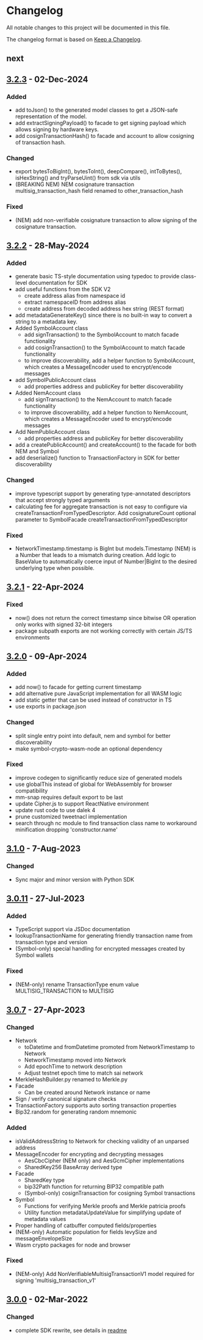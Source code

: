 # Changelog
All notable changes to this project will be documented in this file.

The changelog format is based on [Keep a Changelog](https://keepachangelog.com/en/1.0.0/).

## next

## [3.2.3] - 02-Dec-2024

### Added
- add toJson() to the generated model classes to get a JSON-safe representation of the model.
- add extractSigningPayload() to facade to get signing payload which allows signing by hardware keys.
- add cosignTransactionHash() to facade and account to allow cosigning of transaction hash.

### Changed
- export bytesToBigInt(), bytesToInt(), deepCompare(), intToBytes(), isHexString() and tryParseUint() from sdk via utils
- (BREAKING NEM) NEM cosignature transaction multisig_transaction_hash field renamed to other_transaction_hash

### Fixed
- (NEM) add non-verifiable cosignature transaction to allow signing of the cosignature transaction.

## [3.2.2] - 28-May-2024

### Added
- generate basic TS-style documentation using typedoc to provide class-level documentation for SDK
- add useful functions from the SDK V2
  - create address alias from namespace id
  - extract namespaceID from address alias
  - create address from decoded address hex string (REST format)
- add metadataGenerateKey() since there is no built-in way to convert a string to a metadata key.
- Added SymbolAccount class
  - add signTransaction() to the SymbolAccount to match facade functionality
  - add cosignTransaction() to the SymbolAccount to match facade functionality 
  - to improve discoverability, add a helper function to SymbolAccount, which creates a MessageEncoder used to encrypt/encode messages
- add SymbolPublicAccount class
  - add properties address and publicKey for better discoverability
- Added NemAccount class
  - add signTransaction() to the NemAccount to match facade functionality
  - to improve discoverability, add a helper function to NemAccount, which creates a MessageEncoder used to encrypt/encode messages
- Add NemPublicAccount class
  - add properties address and publicKey for better discoverability
- add a createPublicAccount() and createAccount() to the facade for both NEM and Symbol
- add deserialize() function to TransactionFactory in SDK for better discoverability

### Changed
- improve typescript support by generating type-annotated descriptors that accept strongly typed arguments
- calculating fee for aggregate transaction is not easy to configure via createTransactionFromTypedDescriptor.  Add cosignatureCount optional parameter to SymbolFacade createTransactionFromTypedDescriptor

### Fixed
- NetworkTimestamp.timestamp is BigInt but models.Timestamp (NEM) is a Number that leads to a mismatch during creation.  Add logic to BaseValue to automatically coerce input of Number|BigInt to the desired underlying type when possible.

## [3.2.1] - 22-Apr-2024

### Fixed
- now() does not return the correct timestamp since bitwise OR operation only works with signed 32-bit integers
- package subpath exports are not working correctly with certain JS/TS environments

## [3.2.0] - 09-Apr-2024

### Added
- add now() to facade for getting current timestamp
- add alternative pure JavaScript implementation for all WASM logic
- add static getter that can be used instead of constructor in TS
- use exports in package.json

### Changed
- split single entry point into default, nem and symbol for better discoverability
- make symbol-crypto-wasm-node an optional dependency

### Fixed
- improve codegen to significantly reduce size of generated models
- use globalThis instead of global for WebAssembly for browser compatibility
- mm-snap requires default export to be last
- update Cipher.js to support ReactNative environment
- update rust code to use dalek 4
- prune customized tweetnacl implementation
- search through nc module to find transaction class name to workaround minification dropping 'constructor.name'

## [3.1.0] - 7-Aug-2023

### Changed
 - Sync major and minor version with Python SDK

## [3.0.11] - 27-Jul-2023

### Added
 - TypeScript support via JSDoc documentation
 - lookupTransactionName for generating friendly transaction name from transaction type and version
 - (Symbol-only) special handling for encrypted messages created by Symbol wallets

### Fixed
 - (NEM-only) rename TransactionType enum value MULTISIG_TRANSACTION to MULTISIG

## [3.0.7] - 27-Apr-2023

### Changed
 - Network
   - toDatetime and fromDatetime promoted from NetworkTimestamp to Network
   - NetworkTimestamp moved into Network
   - Add epochTime to network description
   - Adjust testnet epoch time to match sai network
 - MerkleHashBuilder.py renamed to Merkle.py
 - Facade
   - Can be created around Network instance or name
 - Sign / verify canonical signature checks
 - TransactionFactory supports auto sorting transaction properties
 - Bip32.random for generating random mnemonic

### Added
 - isValidAddressString to Network for checking validity of an unparsed address
 - MessageEncoder for encrypting and decrypting messages
   - AesCbcCipher (NEM only) and AesGcmCipher implementations
   - SharedKey256 BaseArray derived type
 - Facade
   - SharedKey type
   - bip32Path function for returning BIP32 compatible path
   - (Symbol-only) cosignTransaction for cosigning Symbol transactions
 - Symbol
   - Functions for verifying Merkle proofs and Merkle patricia proofs
   - Utility function metadataUpdateValue for simplifying update of metadata values
 - Proper handling of catbuffer computed fields/properties
 - (NEM-only) Automatic population for fields levySize and messageEnvelopeSize
 - Wasm crypto packages for node and browser

### Fixed
 - (NEM-only) Add NonVerifiableMultisigTransactionV1 model required for signing 'multisig_transaction_v1'

## [3.0.0] - 02-Mar-2022

### Changed
 - complete SDK rewrite, see details in [readme](README.md)

[3.2.3]: https://github.com/symbol/symbol/compare/sdk%2Fjavascript%2Fv3.2.2...sdk%2Fjavascript%2Fv3.2.3
[3.2.2]: https://github.com/symbol/symbol/compare/sdk%2Fjavascript%2Fv3.2.1...sdk%2Fjavascript%2Fv3.2.2
[3.2.1]: https://github.com/symbol/symbol/compare/sdk%2Fjavascript%2Fv3.2.0...sdk%2Fjavascript%2Fv3.2.1
[3.2.0]: https://github.com/symbol/symbol/compare/sdk%2Fjavascript%2Fv3.1.0...sdk%2Fjavascript%2Fv3.2.0
[3.1.0]: https://github.com/symbol/symbol/compare/sdk%2Fjavascript%2Fv3.0.11...sdk%2Fjavascript%2Fv3.1.0
[3.0.11]: https://github.com/symbol/symbol/compare/sdk%2Fjavascript%2Fv3.0.7...sdk%2Fjavascript%2Fv3.0.11
[3.0.7]: https://github.com/symbol/symbol/compare/sdk%2Fjavascript%2Fv3.0.0...sdk%2Fjavascript%2Fv3.0.7
[3.0.0]: https://github.com/symbol/symbol/releases/tag/sdk%2Fjavascript%2Fv3.0.0
